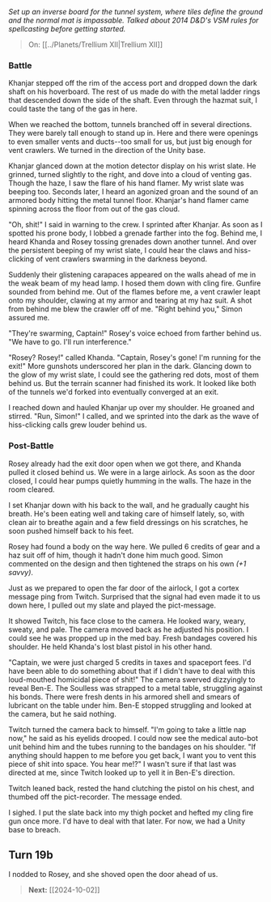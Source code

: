 *Set up an inverse board for the tunnel system, where tiles define the ground and the normal mat is impassable. Talked about 2014 D&D's VSM rules for spellcasting before getting started.*

> On: [[../Planets/Trellium XII|Trellium XII]]

### Battle

Khanjar stepped off the rim of the access port and dropped down the dark shaft on his hoverboard.  The rest of us made do with the metal ladder rings that descended down the side of the shaft. Even through the hazmat suit, I could taste the tang of the gas in here.

When we reached the bottom, tunnels branched off in several directions. They were barely tall enough to stand up in. Here and there were openings to even smaller vents and ducts--too small for us, but just big enough for vent crawlers. We turned in the direction of the Unity base.

Khanjar glanced down at the motion detector display on his wrist slate.  He grinned, turned slightly to the right, and dove into a cloud of venting gas.  Though the haze, I saw the flare of his hand flamer.  My wrist slate was beeping too.  Seconds later, I heard an agonized groan and the sound of an armored body hitting the metal tunnel floor.  Khanjar's hand flamer came spinning across the floor from out of the gas cloud.

"Oh, shit!" I said in warning to the crew. I sprinted after Khanjar. As soon as I spotted his prone body, I lobbed a grenade farther into the fog.  Behind me, I heard Khanda and Rosey tossing grenades down another tunnel.  And over the persistent beeping of my wrist slate, I could hear the claws and hiss-clicking of vent crawlers swarming in the darkness beyond.

Suddenly their glistening carapaces appeared on the walls ahead of me in the weak beam of my head lamp. I hosed them down with cling fire. Gunfire sounded from behind me.  Out of the flames before me, a vent crawler leapt onto my shoulder, clawing at my armor and tearing at my haz suit. A shot from behind me blew the crawler off of me. "Right behind you," Simon assured me.

"They're swarming, Captain!" Rosey's voice echoed from farther behind us.  "We have to go. I'll run interference."

"Rosey? Rosey!" called Khanda. "Captain, Rosey's gone! I'm running for the exit!" More gunshots underscored her plan in the dark. Glancing down to the glow of my wrist slate, I could see the gathering red dots, most of them behind us.  But the terrain scanner had finished its work. It looked like both of the tunnels we'd forked into eventually converged at an exit.

I reached down and hauled Khanjar up over my shoulder.  He groaned and stirred.  "Run, Simon!" I called, and we sprinted into the dark as the wave of hiss-clicking calls grew louder behind us.

### Post-Battle

Rosey already had the exit door open when we got there, and Khanda pulled it closed behind us.  We were in a large airlock. As soon as the door closed, I could hear pumps quietly humming in the walls. The haze in the room cleared. 

I set Khanjar down with his back to the wall, and he gradually caught his breath. He's been eating well and taking care of himself lately, so, with clean air to breathe again and a few field dressings on his scratches, he soon pushed himself back to his feet.  

Rosey had found a body on the way here.  We pulled 6 credits of gear and a haz suit off of him, though it hadn't done him much good.  Simon commented on the design and then tightened the straps on his own *(+1 savvy)*.

Just as we prepared to open the far door of the airlock, I got a cortex message ping from Twitch. Surprised that the signal had even made it to us down here, I pulled out my slate and played the pict-message.

It showed Twitch, his face close to the camera. He looked wary, weary, sweaty, and pale.  The camera moved back as he adjusted his position. I could see he was propped up in the med bay. Fresh bandages covered his shoulder. He held Khanda's lost blast pistol in his other hand.

"Captain, we were just charged 5 credits in taxes and spaceport fees. I'd have been able to do something about that if I didn't have to deal with this loud-mouthed homicidal piece of shit!" The camera swerved dizzyingly to reveal Ben-E.  The Soulless was strapped to a metal table, struggling against his bonds. There were fresh dents in his armored shell and smears of lubricant on the table under him.  Ben-E stopped struggling and looked at the camera, but he said nothing.

Twitch turned the camera back to himself. "I'm going to take a little nap now," he said as his eyelids drooped.  I could now see the medical auto-bot unit behind him and the tubes running to the bandages on his shoulder. "If anything should happen to me before you get back, I want you to vent this piece of shit into space. You hear me!?"  I wasn't sure if that last was directed at me, since Twitch looked up to yell it in Ben-E's direction. 

Twitch leaned back, rested the hand clutching the pistol on his chest, and thumbed off the pict-recorder.  The message ended.

I sighed. I put the slate back into my thigh pocket and hefted my cling fire gun once more.  I'd have to deal with that later.  For now, we had a Unity base to breach.

## Turn 19b

I nodded to Rosey, and she shoved open the door ahead of us.

> **Next:** [[2024-10-02]]
